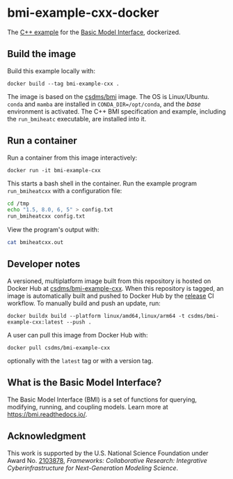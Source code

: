 # bmi-example-cxx-docker

The [C++ example](https://github.com/csdms/bmi-example-cxx)
for the [Basic Model Interface](https://bmi.readthedocs.io),
dockerized.

## Build the image

Build this example locally with:
```
docker build --tag bmi-example-cxx .
```
The image is based on the [csdms/bmi](https://hub.docker.com/r/csdms/bmi) image.
The OS is Linux/Ubuntu.
`conda` and `mamba` are installed in `CONDA_DIR=/opt/conda`,
and the *base* environment is activated.
The C++ BMI specification and example, including the `run_bmiheatc` executable, are installed into it.

## Run a container

Run a container from this image interactively:
```
docker run -it bmi-example-cxx
```
This starts a bash shell in the container.
Run the example program `run_bmiheatcxx` with a configuration file:
```bash
cd /tmp
echo "1.5, 8.0, 6, 5" > config.txt
run_bmiheatcxx config.txt
```
View the program's output with:
```bash
cat bmiheatcxx.out
```

## Developer notes

A versioned, multiplatform image built from this repository is hosted on Docker Hub
at [csdms/bmi-example-cxx](https://hub.docker.com/r/csdms/bmi-example-cxx/).
When this repository is tagged,
an image is automatically built and pushed to Docker Hub
by the [release](./.github/workflows/release.yml) CI workflow.
To manually build and push an update, run:
```
docker buildx build --platform linux/amd64,linux/arm64 -t csdms/bmi-example-cxx:latest --push .
```
A user can pull this image from Docker Hub with:
```
docker pull csdms/bmi-example-cxx
```
optionally with the `latest` tag or with a version tag.

## What is the Basic Model Interface?

The Basic Model Interface (BMI) is a set of functions for querying, modifying, running, and coupling models.
Learn more at https://bmi.readthedocs.io/.

## Acknowledgment

This work is supported by the U.S. National Science Foundation under Award No. [2103878](https://www.nsf.gov/awardsearch/showAward?AWD_ID=2103878), *Frameworks: Collaborative Research: Integrative Cyberinfrastructure for Next-Generation Modeling Science*.
